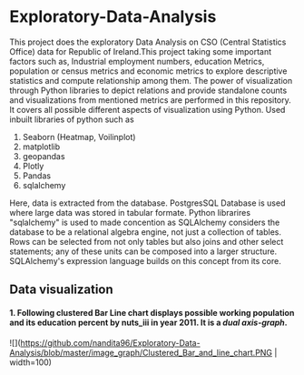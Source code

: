 # Exploratory-Data-Analysis
This project does the exploratory Data Analysis on CSO (Central Statistics Office) data for Republic of Ireland.This project taking some important factors such as, Industrial employment numbers, education Metrics, population or census metrics and economic metrics to explore descriptive statistics and compute relationship among them. The power of visualization through Python libraries to depict relations and provide standalone counts and visualizations from mentioned metrics are performed in this repository. It covers all possible different aspects of visualization using Python. Used inbuilt libraries of python such as

1. Seaborn (Heatmap, Voilinplot)
2. matplotlib
3. geopandas
4. Plotly
5. Pandas
6. sqlalchemy

Here, data is extracted from the database. PostgresSQL Database is used where large data was stored in tabular formate. 
Python librarires "sqlalchemy" is used to made concention as SQLAlchemy considers the database to be a relational algebra engine, not just a collection of tables. Rows can be selected from not only tables but also joins and other select statements; any of these units can be composed into a larger structure. SQLAlchemy's expression language builds on this concept from its core. 

## Data visualization

#### 1. Following clustered Bar Line chart displays possible working population and its education percent by nuts_iii in year 2011. It is a *dual axis-graph*.
   ![](https://github.com/nandita96/Exploratory-Data-Analysis/blob/master/image_graph/Clustered_Bar_and_line_chart.PNG | width=100)
